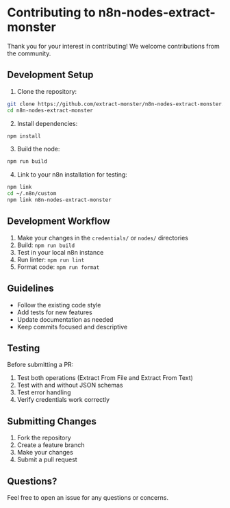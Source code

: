 # Contributing to n8n-nodes-extract-monster

Thank you for your interest in contributing! We welcome contributions from the community.

## Development Setup

1. Clone the repository:
```bash
git clone https://github.com/extract-monster/n8n-nodes-extract-monster.git
cd n8n-nodes-extract-monster
```

2. Install dependencies:
```bash
npm install
```

3. Build the node:
```bash
npm run build
```

4. Link to your n8n installation for testing:
```bash
npm link
cd ~/.n8n/custom
npm link n8n-nodes-extract-monster
```

## Development Workflow

1. Make your changes in the `credentials/` or `nodes/` directories
2. Build: `npm run build`
3. Test in your local n8n instance
4. Run linter: `npm run lint`
5. Format code: `npm run format`

## Guidelines

- Follow the existing code style
- Add tests for new features
- Update documentation as needed
- Keep commits focused and descriptive

## Testing

Before submitting a PR:

1. Test both operations (Extract From File and Extract From Text)
2. Test with and without JSON schemas
3. Test error handling
4. Verify credentials work correctly

## Submitting Changes

1. Fork the repository
2. Create a feature branch
3. Make your changes
4. Submit a pull request

## Questions?

Feel free to open an issue for any questions or concerns.
